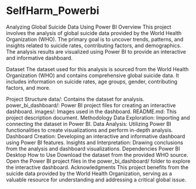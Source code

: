 # SelfHarm_Powerbi
Analyzing Global Suicide Data Using Power BI
Overview
This project involves the analysis of global suicide data provided by the World Health Organization (WHO). The primary goal is to uncover trends, patterns, and insights related to suicide rates, contributing factors, and demographics. The analysis results are visualized using Power BI to provide an interactive and informative dashboard.

Dataset
The dataset used for this analysis is sourced from the World Health Organization (WHO) and contains comprehensive global suicide data. It includes information on suicide rates, age groups, gender, contributing factors, and more.

Project Structure
data/: Contains the dataset for analysis.
power_bi_dashboard/: Power BI project files for creating an interactive dashboard.
images/: Images used in the dashboard.
README.md: This project description document.
Methodology
Data Exploration: Importing and connecting the dataset in Power BI.
Data Analysis: Utilizing Power BI functionalities to create visualizations and perform in-depth analysis.
Dashboard Creation: Developing an interactive and informative dashboard using Power BI features.
Insights and Interpretation: Drawing conclusions from the analysis and dashboard visualizations.
Dependencies
Power BI Desktop
How to Use
Download the dataset from the provided WHO source.
Open the Power BI project files in the power_bi_dashboard/ folder to explore the interactive dashboard.
Acknowledgments
This project benefits from the suicide data provided by the World Health Organization, serving as a valuable resource for understanding and addressing a critical global issue.
